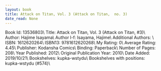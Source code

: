```yaml
---
layout: book
title: Attack on Titan, Vol. 3 (Attack on Titan,  no. 3)
date_read: None
---
```


Book Id: 13536803\ 
Title: Attack on Titan, Vol. 3 (Attack on Titan, #3)\ 
Author: Hajime Isayama\ 
Author l-f: Isayama, Hajime\ 
Additional Authors: \ 
ISBN: 1612620264\ 
ISBN13: 9781612620268\ 
My Rating: 0\ 
Average Rating: 4.45\ 
Publisher: Kodansha Comics\ 
Binding: Paperback\ 
Number of Pages: 208\ 
Year Published: 2012\ 
Original Publication Year: 2010\ 
Date Added: 2019/10/21\ 
Bookshelves: kupka-wstydu\ 
Bookshelves with positions: kupka-wstydu (#574)\ 

